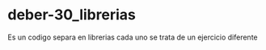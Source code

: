 # deber-30_librerias
Es un codigo separa en librerias  cada  uno  se trata de  un ejercicio  diferente 

